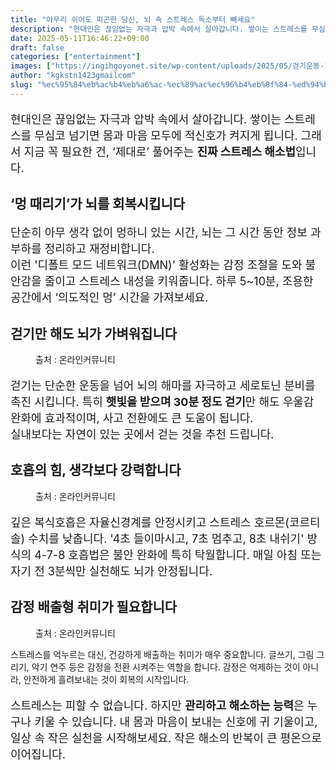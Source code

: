 ```yaml
---
title: "아무리 쉬어도 피곤한 당신, 뇌 속 스트레스 독소부터 빼세요"
description: "현대인은 끊임없는 자극과 압박 속에서 살아갑니다. 쌓이는 스트레스를 무심코 넘기면 몸과 마음 모두에 적신호가 켜지게 됩니다. 그래서 지금 꼭 필요한 건, ‘제대로’ 풀어주는 진짜 스트레스 해소법입니다."
date: 2025-05-11T16:46:22+09:00
draft: false
categories: ["entertainment"]
images: ["https://ingihgoyonet.site/wp-content/uploads/2025/05/걷기운동-1024x942.jpg", "https://ingihgoyonet.site/wp-content/uploads/2025/05/호흡의중요성-683x1024.jpg", "https://ingihgoyonet.site/wp-content/uploads/2025/05/피아노연주-1024x683.jpg"]
author: "kgkstn1423gmailcom"
slug: "%ec%95%84%eb%ac%b4%eb%a6%ac-%ec%89%ac%ec%96%b4%eb%8f%84-%ed%94%bc%ea%b3%a4%ed%95%9c-%eb%8b%b9%ec%8b%a0-%eb%87%8c-%ec%86%8d-%ec%8a%a4%ed%8a%b8%eb%a0%88%ec%8a%a4-%eb%8f%85%ec%86%8c%eb%b6%80%ed%84%b0"
---
```


<p style="font-size:18px">현대인은 끊임없는 자극과 압박 속에서 살아갑니다. 쌓이는 스트레스를 무심코 넘기면 몸과 마음 모두에 적신호가 켜지게 됩니다. 그래서 지금 꼭 필요한 건, ‘제대로’ 풀어주는 <strong>진짜 스트레스 해소법</strong>입니다.</p> <h2 >‘멍 때리기’가 뇌를 회복시킵니다</h2> <p style="font-size:18px">단순히 아무 생각 없이 멍하니 있는 시간, 뇌는 그 시간 동안 정보 과부하를 정리하고 재정비합니다.<br>이런 '디폴트 모드 네트워크(DMN)' 활성화는 감정 조절을 도와 불안감을 줄이고 스트레스 내성을 키워줍니다. 하루 5~10분, 조용한 공간에서 ‘의도적인 멍’ 시간을 가져보세요.</p> <h2 >걷기만 해도 뇌가 가벼워집니다</h2> <figure ><img src="https://ingihgoyonet.site/wp-content/uploads/2025/05/걷기운동-1024x942.jpg" alt="" style="aspect-ratio:16/9;object-fit:cover"/><figcaption >출처 : 온라인커뮤니티</figcaption></figure> <p style="font-size:18px">걷기는 단순한 운동을 넘어 뇌의 해마를 자극하고 세로토닌 분비를 촉진 시킵니다. 특히 <strong>햇빛을 받으며 30분 정도 걷기</strong>만 해도 우울감 완화에 효과적이며, 사고 전환에도 큰 도움이 됩니다.<br>실내보다는 자연이 있는 곳에서 걷는 것을 추천 드립니다.</p> <h2 >호흡의 힘, 생각보다 강력합니다</h2> <figure ><img src="https://ingihgoyonet.site/wp-content/uploads/2025/05/호흡의중요성-683x1024.jpg" alt="" style="aspect-ratio:16/9;object-fit:cover"/><figcaption >출처 : 온라인커뮤니티</figcaption></figure> <p style="font-size:18px">깊은 복식호흡은 자율신경계를 안정시키고 스트레스 호르몬(코르티솔) 수치를 낮춥니다. '4초 들이마시고, 7초 멈추고, 8초 내쉬기' 방식의 4-7-8 호흡법은 불안 완화에 특히 탁월합니다. 매일 아침 또는 자기 전 3분씩만 실천해도 뇌가 안정됩니다.</p> <h2 >감정 배출형 취미가 필요합니다</h2> <figure ><img src="https://ingihgoyonet.site/wp-content/uploads/2025/05/피아노연주-1024x683.jpg" alt="" style="aspect-ratio:16/9;object-fit:cover"/><figcaption >출처 : 온라인커뮤니티</figcaption></figure> <p>스트레스를 억누르는 대신, 건강하게 배출하는 취미가 매우 중요합니다. 글쓰기, 그림 그리기, 악기 연주 등은 감정을 전환 시켜주는 역할을 합니다. 감정은 억제하는 것이 아니라, 안전하게 흘려보내는 것이 회복의 시작입니다.</p> <p style="font-size:18px">스트레스는 피할 수 없습니다. 하지만 <strong>관리하고 해소하는 능력</strong>은 누구나 키울 수 있습니다. 내 몸과 마음이 보내는 신호에 귀 기울이고, 일상 속 작은 실천을 시작해보세요. 작은 해소의 반복이 큰 평온으로 이어집니다.</p>